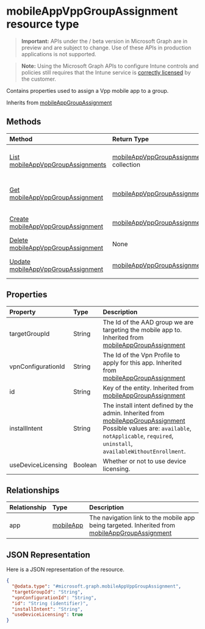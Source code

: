 ﻿# mobileAppVppGroupAssignment resource type

> **Important:** APIs under the / beta version in Microsoft Graph are in preview and are subject to change. Use of these APIs in production applications is not supported.

> **Note:** Using the Microsoft Graph APIs to configure Intune controls and policies still requires that the Intune service is [correctly licensed](https://go.microsoft.com/fwlink/?linkid=839381) by the customer.

Contains properties used to assign a Vpp mobile app to a group.

Inherits from [mobileAppGroupAssignment](../resources/intune_apps_mobileappgroupassignment.md)

## Methods
|Method|Return Type|Description|
|:---|:---|:---|
|[List mobileAppVppGroupAssignments](../api/intune_apps_mobileappvppgroupassignment_list.md)|[mobileAppVppGroupAssignment](../resources/intune_apps_mobileappvppgroupassignment.md) collection|List properties and relationships of the [mobileAppVppGroupAssignment](../resources/intune_apps_mobileappvppgroupassignment.md) objects.|
|[Get mobileAppVppGroupAssignment](../api/intune_apps_mobileappvppgroupassignment_get.md)|[mobileAppVppGroupAssignment](../resources/intune_apps_mobileappvppgroupassignment.md)|Read properties and relationships of the [mobileAppVppGroupAssignment](../resources/intune_apps_mobileappvppgroupassignment.md) object.|
|[Create mobileAppVppGroupAssignment](../api/intune_apps_mobileappvppgroupassignment_create.md)|[mobileAppVppGroupAssignment](../resources/intune_apps_mobileappvppgroupassignment.md)|Create a new [mobileAppVppGroupAssignment](../resources/intune_apps_mobileappvppgroupassignment.md) object.|
|[Delete mobileAppVppGroupAssignment](../api/intune_apps_mobileappvppgroupassignment_delete.md)|None|Deletes a [mobileAppVppGroupAssignment](../resources/intune_apps_mobileappvppgroupassignment.md).|
|[Update mobileAppVppGroupAssignment](../api/intune_apps_mobileappvppgroupassignment_update.md)|[mobileAppVppGroupAssignment](../resources/intune_apps_mobileappvppgroupassignment.md)|Update the properties of a [mobileAppVppGroupAssignment](../resources/intune_apps_mobileappvppgroupassignment.md) object.|

## Properties
|Property|Type|Description|
|:---|:---|:---|
|targetGroupId|String|The Id of the AAD group we are targeting the mobile app to. Inherited from [mobileAppGroupAssignment](../resources/intune_apps_mobileappgroupassignment.md)|
|vpnConfigurationId|String|The Id of the Vpn Profile to apply for this app. Inherited from [mobileAppGroupAssignment](../resources/intune_apps_mobileappgroupassignment.md)|
|id|String|Key of the entity. Inherited from [mobileAppGroupAssignment](../resources/intune_apps_mobileappgroupassignment.md)|
|installIntent|String|The install intent defined by the admin. Inherited from [mobileAppGroupAssignment](../resources/intune_apps_mobileappgroupassignment.md) Possible values are: `available`, `notApplicable`, `required`, `uninstall`, `availableWithoutEnrollment`.|
|useDeviceLicensing|Boolean|Whether or not to use device licensing.|

## Relationships
|Relationship|Type|Description|
|:---|:---|:---|
|app|[mobileApp](../resources/intune_apps_mobileapp.md)|The navigation link to the mobile app being targeted. Inherited from [mobileAppGroupAssignment](../resources/intune_apps_mobileappgroupassignment.md)|

## JSON Representation
Here is a JSON representation of the resource.
<!-- {
  "blockType": "resource",
  "keyProperty": "id",
  "@odata.type": "microsoft.graph.mobileAppVppGroupAssignment"
}
-->
``` json
{
  "@odata.type": "#microsoft.graph.mobileAppVppGroupAssignment",
  "targetGroupId": "String",
  "vpnConfigurationId": "String",
  "id": "String (identifier)",
  "installIntent": "String",
  "useDeviceLicensing": true
}
```



